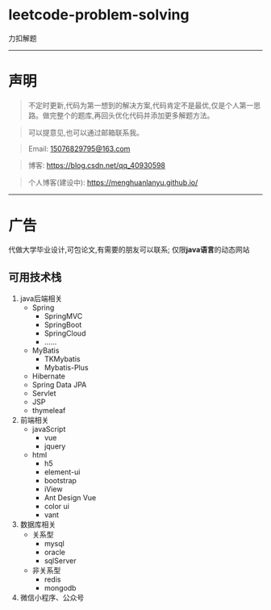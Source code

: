 # leetcode-problem-solving
力扣解题

------

# 声明

>不定时更新,代码为第一想到的解决方案,代码肯定不是最优,仅是个人第一思路。做完整个的题库,再回头优化代码并添加更多解题方法。

>可以提意见,也可以通过邮箱联系我。

> Email: 15076829795@163.com

> 博客: https://blog.csdn.net/qq_40930598

> 个人博客(建设中): https://menghuanlanyu.github.io/ 

--------

# 广告
代做大学毕业设计,可包论文,有需要的朋友可以联系;
仅限**java语言**的动态网站

## 可用技术栈

1. java后端相关
    - Spring
      + SpringMVC
      + SpringBoot
      + SpringCloud
      + ......
    - MyBatis
      + TKMybatis
      + Mybatis-Plus
    - Hibernate
    - Spring Data JPA
    - Servlet
    - JSP
    - thymeleaf
2. 前端相关
    - javaScript
      + vue
      + jquery
    - html
      + h5
      + element-ui
      + bootstrap
      + iView
      + Ant Design Vue
      + color ui
      + vant
3. 数据库相关
    - 关系型
      + mysql
      + oracle
      + sqlServer
    - 非关系型
      + redis
      + mongodb
3. 微信小程序、公众号
